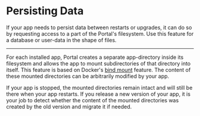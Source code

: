 # Persisting Data

If your app needs to persist data between restarts or upgrades, 
it can do so by requesting access to a part of the Portal's filesystem.
Use this feature for a database or user-data in the shape of files.

---

For each installed app, Portal creates a separate app-directory inside its filesystem 
and allows the app to mount subdirectories of that directory into itself.
This feature is based on Docker's [bind mount](https://docs.docker.com/storage/bind-mounts/) feature.
The content of these mounted directories can be arbitrarily modified by your app.

If your app is stopped, the mounted directories remain intact and will still be there when your app restarts.
If you release a new version of your app, it is your job to detect whether the content of the mounted directories
was created by the old version and migrate it if needed.